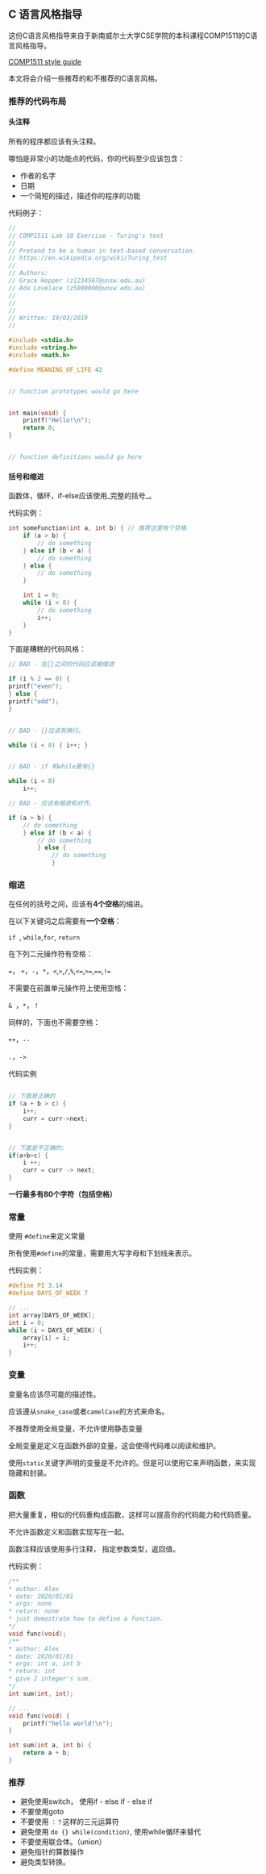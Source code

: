 ## C 语言风格指导

这份C语言风格指导来自于新南威尔士大学CSE学院的本科课程COMP1511的C语言风格指导。

[COMP1511 style guide](https://cgi.cse.unsw.edu.au/~cs1511/19T1/resources/style_guide.html#code-structure)



本文将会介绍一些推荐的和不推荐的C语言风格。

### 推荐的代码布局

#### 头注释

所有的程序都应该有头注释。

哪怕是非常小的功能点的代码，你的代码至少应该包含：

- 作者的名字
- 日期
- 一个简短的描述，描述你的程序的功能

代码例子：

```c
//
// COMP1511 Lab 10 Exercise - Turing's test
//
// Pretend to be a human in text-based conversation.
// https://en.wikipedia.org/wiki/Turing_test
//
// Authors:
// Grace Hopper (z1234567@unsw.edu.au)
// Ada Lovelace (z5000000@unsw.edu.au)
//
//
//
// Written: 19/03/2019
//

#include <stdio.h>
#include <string.h>
#include <math.h>

#define MEANING_OF_LIFE 42


// function prototypes would go here


int main(void) {
    printf("Hello!\n");
    return 0;
}


// function definitions would go here
```

#### 括号和缩进

函数体，循环，if-else应该使用_完整的括号_。

代码实例：

```c
int someFunction(int a, int b) { // 推荐这里有个空格
    if (a > b) {
        // do something
    } else if (b < a) {
        // do something
    } else {
        // do something
    }

    int i = 0;
    while (i < 0) {
        // do something
        i++;
    }
}
```

下面是糟糕的代码风格：

```c
// BAD - 在{}之间的代码应该被缩进

if (i % 2 == 0) {
printf("even");
} else {
printf("odd");
}


// BAD - {}应该有换行。

while (i < 0) { i++; }


// BAD - if 和while要有{}

while (i < 0)
    i++;

// BAD - 应该有缩进和对齐。

if (a > b) {
    // do something
    } else if (b < a) {
        // do something
        } else {
            // do something
            }
```

### 缩进

在任何的括号之间，应该有**4个空格**的缩进。

在以下关键词之后需要有**一个空格**：

`if `, `while`,`for`, `return`

在下列二元操作符有空格：

`=`， `+`，`-`，`*`，`<`,`>`,`/`,`%`,`<=`,`>=`,`==`,`!=`

不需要在前置单元操作符上使用空格：

`& `，`*`，`！`

同样的，下面也不需要空格：

`++`，`--`

`.`，`->`

代码实例

```c

// 下面是正确的
if (a + b > c) {
    i++;
    curr = curr->next;
}


// 下面是不正确的:
if(a+b>c) {
    i ++;
    curr = curr -> next;
}
```

**一行最多有80个字符（包括空格）**

### 常量

使用 `#define`来定义常量

所有使用`#define`的常量，需要用大写字母和下划线来表示。

代码实例：

```c
#define PI 3.14
#define DAYS_OF_WEEK 7

// ...
int array[DAYS_OF_WEEK];
int i = 0;
while (i < DAYS_OF_WEEK) {
    array[i] = i;
    i++;
}
```

### 变量

变量名应该尽可能的描述性。

应该遵从`snake_case`或者`camelCase`的方式来命名。

不推荐使用全局变量，不允许使用静态变量

全局变量是定义在函数外部的变量，这会使得代码难以阅读和维护。

使用`static`关键字声明的变量是不允许的。但是可以使用它来声明函数，来实现隐藏和封装。

### 函数

把大量重复，相似的代码重构成函数，这样可以提高你的代码能力和代码质量。

不允许函数定义和函数实现写在一起。

函数注释应该使用多行注释， 指定参数类型，返回值。

代码实例：

```c
/**
* author: Alex
* date: 2020/01/01
* args: none
* return: none
* just demostrate how to define a function.
*/
void func(void);
/**
* author: Alex
* date: 2020/01/01
* args: int a, int b
* return: int
* give 2 integer's sum.
*/
int sum(int, int);

// ...
void func(void) {
    printf("hello world!\n");
}

int sum(int a, int b) {
    return a + b;
}
```



### 推荐

- 避免使用switch， 使用if - else  if - else if
- 不要使用goto
- 不要使用 `：？`这样的三元运算符
- 避免使用 `do {} while(condition)`, 使用while循环来替代
- 不要使用联合体。（union）
- 避免指针的算数操作
- 避免类型转换。

